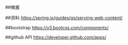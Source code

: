 ##微酱

##资料
https://spring.io/guides/gs/serving-web-content/

##bootstrap
https://v3.bootcss.com/components/

##github API
https://developer.github.com/apps/


